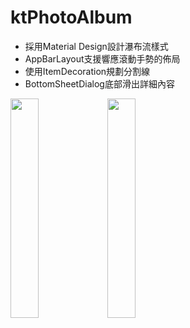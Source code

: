 # ktPhotoAlbum

- 採用Material Design設計瀑布流樣式
- AppBarLayout支援響應滾動手勢的佈局
- 使用ItemDecoration規劃分割線
- BottomSheetDialog底部滑出詳細內容


<img src="https://github.com/hunter0113/ktPhoto/blob/master/RecyclerView.gif" width="30%" height="30%">      <img src="https://github.com/hunter0113/ktPhoto/blob/master/BottomSheetBehavior.gif" width="30%" height="30%">  
